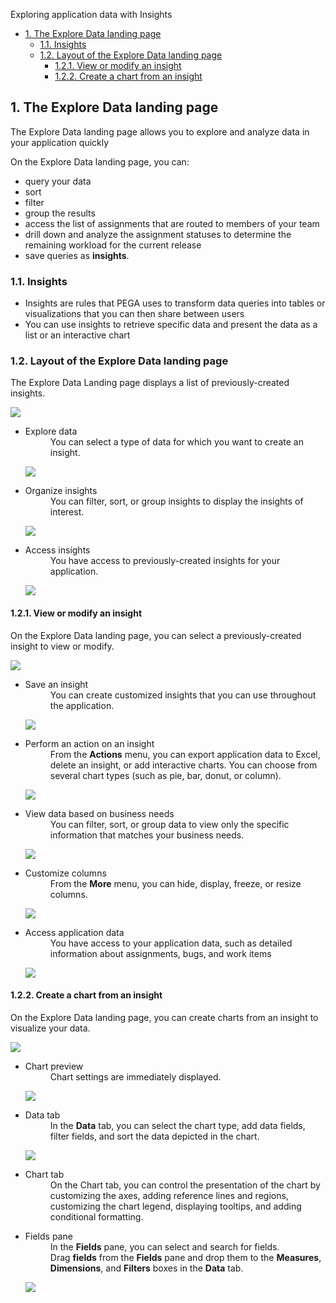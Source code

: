 Exploring application data with Insights

- [1. The Explore Data landing page](#1-the-explore-data-landing-page)
    - [1.1. Insights](#11-insights)
    - [1.2. Layout of the Explore Data landing page](#12-layout-of-the-explore-data-landing-page)
        - [1.2.1. View or modify an insight](#121-view-or-modify-an-insight)
        - [1.2.2. Create a chart from an insight](#122-create-a-chart-from-an-insight)

## 1. The Explore Data landing page

The Explore Data landing page allows you to explore and analyze data in your application quickly

On the Explore Data landing page, you can:

- query your data
- sort
- filter
- group the results
- access the list of assignments that are routed to members of your team
- drill down and analyze the assignment statuses to determine the remaining workload for the current release
- save queries as **insights**.

### 1.1. Insights

- Insights are rules that PEGA uses to transform data queries into tables or visualizations that you can then share between users
- You can use insights to retrieve specific data and present the data as a list or an interactive chart

### 1.2. Layout of the Explore Data landing page

The Explore Data Landing page displays a list of previously-created insights.

![](../resources/insights.webp)

- <dl><dt>Explore data</dt>
    <dd>You can select a type of data for which you want to create an insight.</dd></dl>

    ![](../resources/insights-explore-data.png)

- <dl><dt>Organize insights</dt>
    <dd>You can filter, sort, or group insights to display the insights of interest.</dd></dl>

    ![](../resources/insights-organize-data.png)

- <dl><dt>Access insights</dt>
    <dd>You have access to previously-created insights for your application.</dd></dl>

    ![](../resources/insights-access-insights.png)

#### 1.2.1. View or modify an insight

On the Explore Data landing page, you can select a previously-created insight to view or modify.

![](../resources/insights-modify.png)

- <dl><dt>Save an insight</dt>
    <dd>You can create customized insights that you can use throughout the application.</dd></dl>

    ![](../resources/modify-insights-save.png)

- <dl><dt>Perform an action on an insight</dt>
    <dd>From the <strong>Actions</strong> menu, you can export application data to Excel, delete an insight, or add interactive charts. You can choose from several chart types (such as pie, bar, donut, or column).</dd></dl>

    ![](../resources/modify-insights-action.png)

- <dl><dt>View data based on business needs</dt>
    <dd>You can filter, sort, or group data to view only the specific information that matches your business needs.</dd></dl>

    ![](../resources/modify-insights-organize.png)

- <dl><dt>Customize columns</dt>
    <dd>From the <strong>More</strong> menu, you can hide, display, freeze, or resize columns.</dd></dl>

    ![](../resources/modify-insights-more.png)

- <dl><dt>Access application data</dt>
    <dd>You have access to your application data, such as detailed information about assignments, bugs, and work items</dd></dl>

    ![](../resources/modify-insights-data.png)

#### 1.2.2. Create a chart from an insight

On the Explore Data landing page, you can create charts from an insight to visualize your data.

![](../resources/insights-create-chart.png)

- <dl><dt>Chart preview</dt>
    <dd>Chart settings are immediately displayed.</dd></dl>

    ![](../resources/insights-chart-preview.png)

- <dl><dt>Data tab</dt>
    <dd>In the <strong>Data</strong> tab, you can select the chart type, add data fields, filter fields, and sort the data depicted in the chart.</dd></dl>

    ![](../resources/insights-chart-data.png)

- <dl><dt>Chart tab</dt>
    <dd>On the <storng>Chart</strong> tab, you can control the presentation of the chart by customizing the axes, adding reference lines and regions, customizing the chart legend, displaying tooltips, and adding conditional formatting.</dd></dl>

    <!-- TODO: Chart tab ss -->

- <dl><dt>Fields pane</dt>
    <dd>In the <strong>Fields</strong> pane, you can select and search for fields.</dd>
    <dd>Drag <strong>fields</strong> from the <strong>Fields</strong> pane and drop them to the <strong>Measures</strong>, <strong>Dimensions</strong>, and <strong>Filters</strong> boxes in the <strong>Data</strong> tab.</dd></dl>

    ![](../resources/insights-chart-field.png)
